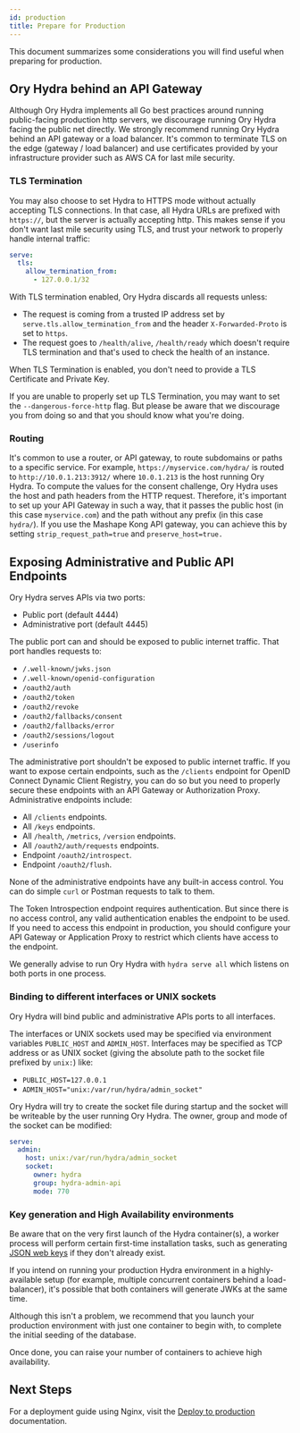 ```yaml
---
id: production
title: Prepare for Production
---
```


This document summarizes some considerations you will find useful when preparing
for production.

## Ory Hydra behind an API Gateway

Although Ory Hydra implements all Go best practices around running public-facing
production http servers, we discourage running Ory Hydra facing the public net
directly. We strongly recommend running Ory Hydra behind an API gateway or a
load balancer. It's common to terminate TLS on the edge (gateway / load
balancer) and use certificates provided by your infrastructure provider such as
AWS CA for last mile security.

### TLS Termination

You may also choose to set Hydra to HTTPS mode without actually accepting TLS
connections. In that case, all Hydra URLs are prefixed with `https://`, but the
server is actually accepting http. This makes sense if you don't want last mile
security using TLS, and trust your network to properly handle internal traffic:

```yaml
serve:
  tls:
    allow_termination_from:
      - 127.0.0.1/32
```

With TLS termination enabled, Ory Hydra discards all requests unless:

- The request is coming from a trusted IP address set by
  `serve.tls.allow_termination_from` and the header `X-Forwarded-Proto` is set
  to `https`.
- The request goes to `/health/alive`, `/health/ready` which doesn't require TLS
  termination and that's used to check the health of an instance.

When TLS Termination is enabled, you don't need to provide a TLS Certificate and
Private Key.

If you are unable to properly set up TLS Termination, you may want to set the
`--dangerous-force-http` flag. But please be aware that we discourage you from
doing so and that you should know what you're doing.

### Routing

It's common to use a router, or API gateway, to route subdomains or paths to a
specific service. For example, `https://myservice.com/hydra/` is routed to
`http://10.0.1.213:3912/` where `10.0.1.213` is the host running Ory Hydra. To
compute the values for the consent challenge, Ory Hydra uses the host and path
headers from the HTTP request. Therefore, it's important to set up your API
Gateway in such a way, that it passes the public host (in this case
`myservice.com`) and the path without any prefix (in this case `hydra/`). If you
use the Mashape Kong API gateway, you can achieve this by setting
`strip_request_path=true` and `preserve_host=true.`

## Exposing Administrative and Public API Endpoints

Ory Hydra serves APIs via two ports:

- Public port (default 4444)
- Administrative port (default 4445)

The public port can and should be exposed to public internet traffic. That port
handles requests to:

- `/.well-known/jwks.json`
- `/.well-known/openid-configuration`
- `/oauth2/auth`
- `/oauth2/token`
- `/oauth2/revoke`
- `/oauth2/fallbacks/consent`
- `/oauth2/fallbacks/error`
- `/oauth2/sessions/logout`
- `/userinfo`

The administrative port shouldn't be exposed to public internet traffic. If you
want to expose certain endpoints, such as the `/clients` endpoint for OpenID
Connect Dynamic Client Registry, you can do so but you need to properly secure
these endpoints with an API Gateway or Authorization Proxy. Administrative
endpoints include:

- All `/clients` endpoints.
- All `/keys` endpoints.
- All `/health`, `/metrics`, `/version` endpoints.
- All `/oauth2/auth/requests` endpoints.
- Endpoint `/oauth2/introspect`.
- Endpoint `/oauth2/flush`.

None of the administrative endpoints have any built-in access control. You can
do simple `curl` or Postman requests to talk to them.

The Token Introspection endpoint requires authentication. But since there is no
access control, any valid authentication enables the endpoint to be used. If you
need to access this endpoint in production, you should configure your API
Gateway or Application Proxy to restrict which clients have access to the
endpoint.

We generally advise to run Ory Hydra with `hydra serve all` which listens on
both ports in one process.

### Binding to different interfaces or UNIX sockets

Ory Hydra will bind public and administrative APIs ports to all interfaces.

The interfaces or UNIX sockets used may be specified via environment variables
`PUBLIC_HOST` and `ADMIN_HOST`. Interfaces may be specified as TCP address or as
UNIX socket (giving the absolute path to the socket file prefixed by `unix:`)
like:

- `PUBLIC_HOST=127.0.0.1`
- `ADMIN_HOST="unix:/var/run/hydra/admin_socket"`

Ory Hydra will try to create the socket file during startup and the socket will
be writeable by the user running Ory Hydra. The owner, group and mode of the
socket can be modified:

```yaml
serve:
  admin:
    host: unix:/var/run/hydra/admin_socket
    socket:
      owner: hydra
      group: hydra-admin-api
      mode: 770
```

### Key generation and High Availability environments

Be aware that on the very first launch of the Hydra container(s), a worker
process will perform certain first-time installation tasks, such as generating
[JSON web keys](jwks.md) if they don't already exist.

If you intend on running your production Hydra environment in a highly-available
setup (for example, multiple concurrent containers behind a load-balancer), it's
possible that both containers will generate JWKs at the same time.

Although this isn't a problem, we recommend that you launch your production
environment with just one container to begin with, to complete the initial
seeding of the database.

Once done, you can raise your number of containers to achieve high availability.

## Next Steps

For a deployment guide using Nginx, visit the
[Deploy to production](./guides/digital-ocean.mdx) documentation.
